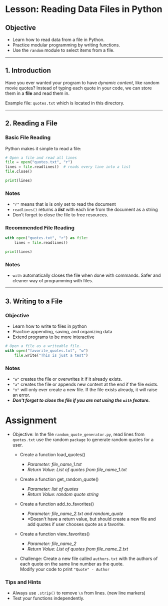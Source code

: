 # Lesson: Reading Data Files in Python

## Objective
- Learn how to read data from a file in Python.
- Practice modular programming by writing functions.
- Use the `random` module to select items from a file.

---

## 1. Introduction

Have you ever wanted your program to have *dynamic content*, like random movie quotes? Instead of typing each quote in your code, we can store them in a **file** and read them in.

Example file: `quotes.txt` which is located in this directory.

---

## 2. Reading a File

### Basic File Reading

Python makes it simple to read a file:

```python
# Open a file and read all lines
file = open("quotes.txt", "r")
lines = file.readlines()  # reads every line into a list
file.close()

print(lines)
```
### Notes
* `"r"` means that is is only set to read the document
* `readlines()` returns a ***list*** with each line from the document as a string
* Don't forget to close the file to free resources.

### Recommended File Reading

```python
with open("quotes.txt", "r") as file:
    lines = file.readlines()

print(lines)
```

### Notes
* `with` automatically closes the file when done with commands. Safer and cleaner way of programming with files.

---
## 3. Writing to a File

### Objective
* Learn how to write to files in python
* Practice appending, saving, and organizing data
* Extend programs to be more interactive

```python
# Open a file as a writeable file.
with open("favorite_quotes.txt", "w")
    file.write("This is just a test")
```

### Notes
* `"w"` creates the file or overwrites it if it already exists.
* `"a"` creates the file or appends new content at the end if the file exists.
* `"x"` will only ever create a new file. If the file exists already, it will raise an error.
* ***Don't forget to close the file if you are not using the `with` feature.***

# Assignment
* Objective: In the file `random_quote_generator.py`, read lines from `quotes.txt` use the random `package` to generate random quotes for a user.
    * Create a function load_quotes()
        * *Parameter: file_name_1.txt* 
        * *Return Value: List of quotes from file_name_1.txt*
    * Create a function get_random_quote()
        * *Parameter: list of quotes*
        * *Return Value: random quote string*
    * Create a function add_to_favorites()
        * *Parameter: file_name_2.txt and random_quote*
        * *Doesn't have a return value, but should create a new file and add quotes if user chooses quote as a favorite.  
    * Create a function view_favorites()
        * *Parameter: file_name_2*
        * *Return Value: List of quotes from file_name_2.txt*

    * Challenge: Create a new file called  `authors.txt` with the authors of each quote on the same line number as the quote.  
    Modify your code to print `"Quote" - Author`

### Tips and Hints
* Always use `.strip()` to remove `\n` from lines. (new line markers)
* Test your functions independently.

